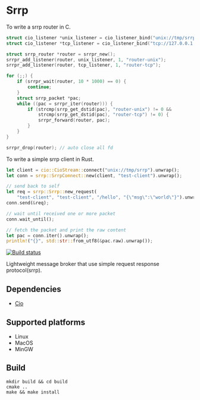 # Srrp

To write a srrp router in C.
```c
struct cio_listener *unix_listener = cio_listener_bind("unix://tmp/srrp");
struct cio_listener *tcp_listener = cio_listener_bind("tcp://127.0.0.1:3824");

struct srrp_router *router = srrpr_new();
srrpr_add_listener(router, unix_listener, 1, "router-unix");
srrpr_add_listener(router, tcp_listener, 1, "router-tcp");

for (;;) {
    if (srrpr_wait(router, 10 * 1000) == 0) {
        continue;
    }
    struct srrp_packet *pac;
    while ((pac = srrpr_iter(router))) {
        if (strcmp(srrp_get_dstid(pac), "router-unix") != 0 &&
            strcmp(srrp_get_dstid(pac), "router-tcp") != 0) {
            srrpr_forward(router, pac);
        }
    }
}

srrpr_drop(router); // auto close all fd
```

To write a simple srrp client in Rust.
```rust
let client = cio::CioStream::connect("unix://tmp/srrp").unwrap();
let conn = srrp::SrrpConnect::new(client, "test-client").unwrap();

// send back to self
let req = srrp::Srrp::new_request(
    "test-client", "test-client", "/hello", "{\"msg\":\"world\"}").unwrap();
conn.send(&req);

// wait until received one or more packet
conn.wait_until();

// fetch the packet and print the raw content
let pac = conn.iter().unwrap();
println!("{}", std::str::from_utf8(&pac.raw).unwrap());
```

[![Build status](
https://ci.appveyor.com/api/projects/status/vilmj1a3q2qg2ph0?svg=true)](https://ci.appveyor.com/project/yonzkon/srrp)

Lightweight message broker that use simple request response protocol(srrp).

## Dependencies

- [Cio](https://github.com/yonzkon/cio)

## Supported platforms

- Linux
- MacOS
- MinGW

## Build
```
mkdir build && cd build
cmake ..
make && make install
```
